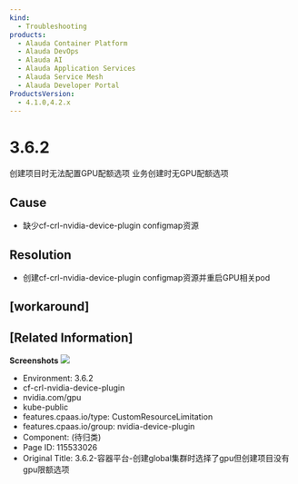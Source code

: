 ```yaml
---
kind:
  - Troubleshooting
products:
  - Alauda Container Platform
  - Alauda DevOps
  - Alauda AI
  - Alauda Application Services
  - Alauda Service Mesh
  - Alauda Developer Portal
ProductsVersion:
  - 4.1.0,4.2.x
---
```

<!-- A type of document that involves encountering a fault, diagnosing it, performing root cause analysis, and providing solutions. -->

# 3.6.2

创建项目时无法配置GPU配额选项 业务创建时无GPU配额选项

## Cause
- 缺少cf-crl-nvidia-device-plugin configmap资源

## Resolution
- 创建cf-crl-nvidia-device-plugin configmap资源并重启GPU相关pod

## [workaround]

## [Related Information]
**Screenshots**
![](https://pro-upload-center.kefutoutiao.com/tid99781/1650437617_99781_48b8fc_%E6%88%AA%E5%B1%8F2022-04-20%20%E4%B8%8B%E5%8D%882.52.32.png?OSSAccessKeyId=bPexlr6MCcadDhfu&Expires=1686623665&Signature=cybsGuLoMFyq8fuT3XBHrB24Qpc%3D)
- Environment: 3.6.2
- cf-crl-nvidia-device-plugin
- nvidia.com/gpu
- kube-public
- features.cpaas.io/type: CustomResourceLimitation
- features.cpaas.io/group: nvidia-device-plugin
- Component: (待归类)
- Page ID: 115533026
- Original Title: 3.6.2-容器平台-创建global集群时选择了gpu但创建项目没有gpu限额选项
